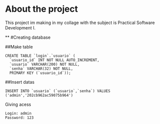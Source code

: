 # About the project

This project im making in my collage with the subject is Practical Software Development I.

**
#Creating database

##Make table
```
CREATE TABLE `login`.`usuario` (
  `usuario_id` INT NOT NULL AUTO_INCREMENT,
  `usuario` VARCHAR(200) NOT NULL,
  `senha` VARCHAR(32) NOT NULL,
  PRIMARY KEY (`usuario_id`));
```
  
##Insert datas
```
INSERT INTO `usuario` (`usuario`,`senha`) VALUES ('admin','202cb962ac59075b964')
```

Giving acess
```
Login: admin
Password: 123
```

